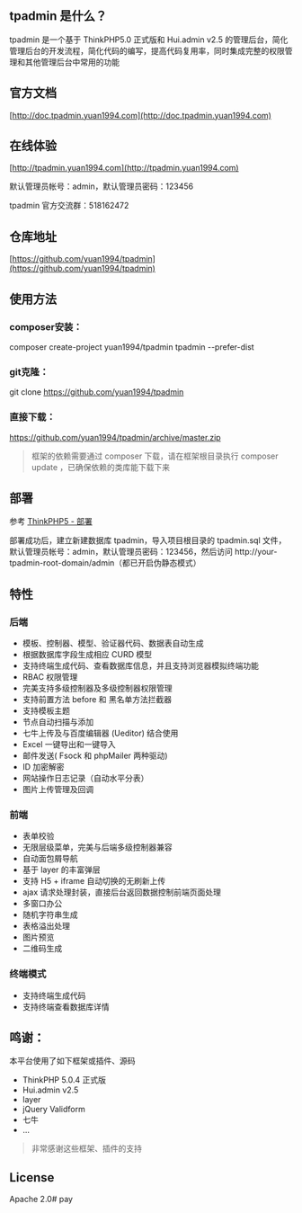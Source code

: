 ## tpadmin 是什么？
tpadmin 是一个基于 ThinkPHP5.0 正式版和 Hui.admin v2.5 的管理后台，简化管理后台的开发流程，简化代码的编写，提高代码复用率，同时集成完整的权限管理和其他管理后台中常用的功能

## 官方文档
[http://doc.tpadmin.yuan1994.com](http://doc.tpadmin.yuan1994.com)

## 在线体验
[http://tpadmin.yuan1994.com](http://tpadmin.yuan1994.com) 

默认管理员帐号：admin，默认管理员密码：123456

tpadmin 官方交流群：518162472

## 仓库地址
[https://github.com/yuan1994/tpadmin](https://github.com/yuan1994/tpadmin)

## 使用方法

### composer安装：
composer create-project yuan1994/tpadmin tpadmin  --prefer-dist

### git克隆：
git clone https://github.com/yuan1994/tpadmin
### 直接下载：
https://github.com/yuan1994/tpadmin/archive/master.zip
> 框架的依赖需要通过 composer 下载，请在框架根目录执行 composer update ，已确保依赖的类库能下载下来

## 部署
参考 [ThinkPHP5 - 部署](http://www.kancloud.cn/manual/thinkphp5/129745)

部署成功后，建立新建数据库 tpadmin，导入项目根目录的 tpadmin.sql 文件，默认管理员帐号：admin，默认管理员密码：123456，然后访问 http://your-tpadmin-root-domain/admin（都已开启伪静态模式）

## 特性
### 后端
* 模板、控制器、模型、验证器代码、数据表自动生成
* 根据数据库字段生成相应 CURD 模型
* 支持终端生成代码、查看数据库信息，并且支持浏览器模拟终端功能
* RBAC 权限管理
* 完美支持多级控制器及多级控制器权限管理
* 支持前置方法 before 和 黑名单方法拦截器
* 支持模板主题
* 节点自动扫描与添加
* 七牛上传及与百度编辑器 (Ueditor) 结合使用
* Excel 一键导出和一键导入
* 邮件发送( Fsock 和 phpMailer 两种驱动)
* ID 加密解密
* 网站操作日志记录（自动水平分表）
* 图片上传管理及回调

### 前端
* 表单校验
* 无限层级菜单，完美与后端多级控制器兼容
* 自动面包屑导航
* 基于 layer 的丰富弹层
* 支持 H5 + iframe 自动切换的无刷新上传
* ajax 请求处理封装，直接后台返回数据控制前端页面处理
* 多窗口办公
* 随机字符串生成
* 表格溢出处理
* 图片预览
* 二维码生成

### 终端模式
* 支持终端生成代码
* 支持终端查看数据库详情

## 鸣谢：
本平台使用了如下框架或插件、源码
* ThinkPHP 5.0.4 正式版
* Hui.admin v2.5 
* layer
* jQuery Validform
* 七牛
* ...

>非常感谢这些框架、插件的支持

## License
Apache 2.0# pay
